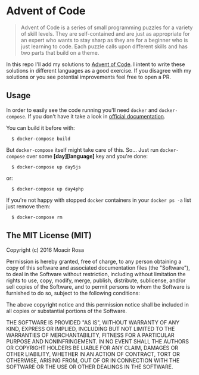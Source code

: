 # Advent of Code

> Advent of Code is a series of small programming puzzles for a variety of skill
levels. They are self-contained and are just as appropriate for an expert who
wants to stay sharp as they are for a beginner who is just learning to code.
Each puzzle calls upon different skills and has two parts that build on a
theme.

In this repo I'll add my solutions to [Advent of Code](http://adventofcode.com/about). I intent to write these solutions in different languages as a good exercise. If you disagree with my solutions or you see potential improvements feel free to open a PR.

## Usage

In order to easily see the code running you'll need `docker` and `docker-compose`. If you don't have it take a look in [official documentation](https://docs.docker.com/compose/).

You can build it before with:

``` shell
  $ docker-compose build
```

But `docker-compose` itself might take care of this. So... Just run `docker-compose` over some **[day][language]** key and you're done:

``` shell
  $ docker-compose up day5js
```

or:

``` shell
  $ docker-compose up day4php
```

If you're not happy with stopped `docker` containers in your `docker ps -a` list just remove them:

``` shell
  $ docker-compose rm
```

## The MIT License (MIT)

Copyright (c) 2016 Moacir Rosa

Permission is hereby granted, free of charge, to any person obtaining a copy
of this software and associated documentation files (the "Software"), to deal
in the Software without restriction, including without limitation the rights
to use, copy, modify, merge, publish, distribute, sublicense, and/or sell
copies of the Software, and to permit persons to whom the Software is
furnished to do so, subject to the following conditions:

The above copyright notice and this permission notice shall be included in all
copies or substantial portions of the Software.

THE SOFTWARE IS PROVIDED "AS IS", WITHOUT WARRANTY OF ANY KIND, EXPRESS OR
IMPLIED, INCLUDING BUT NOT LIMITED TO THE WARRANTIES OF MERCHANTABILITY,
FITNESS FOR A PARTICULAR PURPOSE AND NONINFRINGEMENT. IN NO EVENT SHALL THE
AUTHORS OR COPYRIGHT HOLDERS BE LIABLE FOR ANY CLAIM, DAMAGES OR OTHER
LIABILITY, WHETHER IN AN ACTION OF CONTRACT, TORT OR OTHERWISE, ARISING FROM,
OUT OF OR IN CONNECTION WITH THE SOFTWARE OR THE USE OR OTHER DEALINGS IN THE
SOFTWARE.
